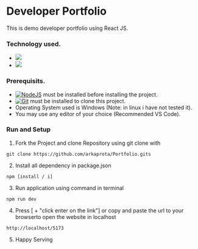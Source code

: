 # Developer Portfolio

This is demo developer portfolio using React JS.

### Technology used.

* [<img src="https://img.shields.io/badge/React-20232A?style=for-the-badge&logo=react&logoColor=61DAFB"/>](https://reactjs.org/)
* [<img src="https://img.shields.io/badge/Bootstrap-563D7C?style=for-the-badge&logo=bootstrap&logoColor=white"/>](https://react-bootstrap.github.io/)

### Prerequisits.

* [![NodeJS](https://img.shields.io/badge/node.js-6DA55F?style=for-the-badge&logo=node.js&logoColor=white)](https://nodejs.org/) must be installed before installing the project.
* [![Git](https://img.shields.io/badge/git-%23F05033.svg?style=for-the-badge&logo=git&logoColor=white)](https://git-scm.com/) must be installed to clone this project.
* Operating System used is Windows  (Note: in linux i have not tested it).
* You may use any editor of your choice (Recommended VS Code).


### Run and Setup

1. Fork the Project and clone Repository using git clone with

```
git clone https://github.com/arkaprota/Portfolio.gits
```

2. Install all dependency in package.json

```
npm [install / i]
```

3. Run application using command in terminal

```
npm run dev
```

4. Press [<ctrl> + "click enter on the link"] or copy and paste the url to your browserto open the website in localhost

```
http://localhost/5173
```
5. Happy Serving

